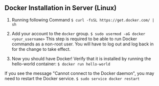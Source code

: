 ## Docker Installation in Server (Linux)
1. Running following Command 
`$ curl -fsSL https://get.docker.com/ | sh` 

2. Add your account to the `docker` group.
 `$ sudo usermod -aG docker <your_username>`
 This step is required to be able to run Docker commands as a non-root user. You will have to log out and log back in for the change to take effect.
 
 3.  Now you should have Docker! Verify that it is installed by running the hello-world container:
  `$ docker run hello-world`
  
  If you see the message "Cannot connect to the Docker daemon", you may need to restart the Docker service.
  `$ sudo service docker restart`
